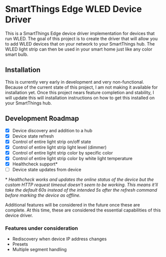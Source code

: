 # SmartThings Edge WLED Device Driver
This is a SmartThings Edge device driver implementation for devices that run WLED. The goal of this project is to create the driver that will allow you to add WLED devices that on your network to your SmartThings hub. The WLED light strip can then be used in your smart home just like any color smart bulb.

## Installation
This is currently very early in development and very non-functional. Because of the current state of this project, I am not making it available for installation yet. Once this project nears feature completion and stability, I will update this will installation instructions on how to get this installed on your SmartThings hub.

## Development Roadmap
- [x] Device discovery and addition to a hub
- [x] Device state refresh
- [x] Control of entire light strip on/off state
- [x] Control of entire light strip light level (dimmer)
- [x] Control of entire light strip color by specific color
- [x] Control of entire light strip color by white light temperature
- [x] Healthcheck support*
- [ ] Device state updates from device

\* *Healthcheck works and updates the online status of the device but the custom HTTP request timeout doesn't seem to be working. This means it'll take the default 60s instead of the intended 5s after the refresh command before marking the device as offline.*

Additional features will be considered in the future once these are complete. At this time, these are considered the essential capabilities of this device driver.

### Features under consideration
- Rediscovery when device IP address changes
- Presets
- Multiple segment handling